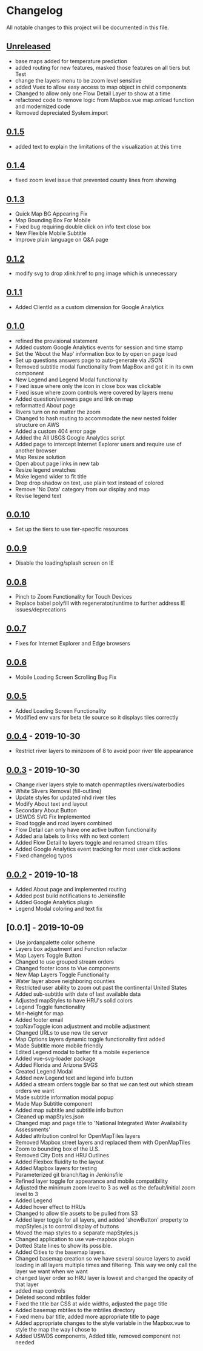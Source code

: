 # Changelog
All notable changes to this project will be documented in this file.

## [Unreleased]
- base maps added for temperature prediction
- added routing for new features, masked those features on all tiers but Test
- change the layers menu to be zoom level sensitive
- added Vuex to allow easy access to map object in child components
- Changed to allow only one Flow Detail Layer to show at a time
- refactored code to remove logic from Mapbox.vue map.onload function and modernized code
- Removed depreciated System.import

## [0.1.5]
- added text to explain the limitations of the visualization at this time 

## [0.1.4]
- fixed zoom level issue that prevented county lines from showing

## [0.1.3]
- Quick Map BG Appearing Fix
- Map Bounding Box For Mobile 
- Fixed bug requiring double click on info text close box
- New Flexible Mobile Subtitle
- Improve plain language on Q&A page

## [0.1.2]
- modify svg to drop xlink:href to png image which is unnecessary

## [0.1.1]
- Added ClientId as a custom dimension for Google Analytics

## [0.1.0]
- refined the provisional statement
- Added custom Google Analytics events for session and time stamp
- Set the 'About the Map' information box to by open on page load
- Set up questions answers page to auto-generate via JSON
- Removed subtitle modal functionality from MapBox and got it in its own component
- New Legend and Legend Modal functionality
- Fixed issue where only the icon in close box was clickable
- Fixed issue where zoom controls were covered by layers menu
- Added question/answers page and link on map
- reformatted About page
- Rivers turn on no matter the zoom
- Changed to hash routing to accommodate the new nested folder structure on AWS
- Added a custom 404 error page
- Added the All USGS Google Analytics script
- Added page to intercept Internet Explorer users and require use of another browser
- Map Resize solution
- Open about page links in new tab
- Resize legend swatches
- Make legend wider to fit title
- Drop drop shadow on text, use plain text instead of colored
- Remove 'No Data' category from our display and map
- Revise legend text

## [0.0.10]
- Set up the tiers to use tier-specific resources

## [0.0.9]
- Disable the loading/splash screen on IE

## [0.0.8]
- Pinch to Zoom Functionality for Touch Devices
- Replace babel polyfill with regenerator/runtime to further address IE issues/deprecations

## [0.0.7]
- Fixes for Internet Explorer and Edge browsers

## [0.0.6]
- Mobile Loading Screen Scrolling Bug Fix

## [0.0.5]
- Added Loading Screen Functionality
- Modified env vars for beta tile source so it displays tiles correctly

## [0.0.4] - 2019-10-30
- Restrict river layers to minzoom of 8 to avoid poor river tile appearance

## [0.0.3] - 2019-10-30
- Change river layers style to match openmaptiles rivers/waterbodies
- White Slivers Removal (fill-outline)
- Update styles for updated nhd river tiles 
- Modify About text and layout
- Secondary About Button
- USWDS SVG Fix Implemented
- Road toggle and road layers combined
- Flow Detail can only have one active button functionality
- Added aria labels to links with no text content
- Added Flow Detail to layers toggle and renamed stream titles
- Added Google Analytics event tracking for most user click actions
- Fixed changelog typos

## [0.0.2] - 2019-10-18
- Added About page and implemented routing
- Added post build notifications to Jenkinsfile
- Added Google Analytics plugin
- Legend Modal coloring and text fix

## [0.0.1] - 2019-10-09
- Use jordanpalette color scheme
- Layers box adjustment and Function refactor
- Map Layers Toggle Button
- Changed to use grouped stream orders
- Changed footer icons to Vue components
- New Map Layers Toggle Functionality
- Water layer above neighboring counties
- Restricted user ability to zoom out past the continental United States
- Added sub-subtitle with date of last available data
- Adjusted mapStyles to have HRU's solid colors
- Legend Toggle functionality
- Min-height for map
- Added footer email
- topNavToggle icon adjustment and mobile adjustment
- Changed URLs to use new tile server
- Map Options layers dynamic toggle functionality first added
- Made Subtitle more mobile friendly
- Edited Legend modal to better fit a mobile experience
- Added vue-svg-loader package
- Added Florida and Arizona SVGS
- Created Legend Modal
- Added new Legend text and legend info button
- Added a stream orders toggle bar so that we can test out which stream orders we want
- Made subtitle information modal popup
- Made Map Subtitle component
- Added map subtitle and subtitle info button
- Cleaned up mapStyles.json
- Changed map and page title to 'National Integrated Water Availability Assessments'
- Added attribution control for OpenMapTiles layers
- Removed Mapbox street layers and replaced them with OpenMapTiles
- Zoom to bounding box of the U.S.
- Removed City Dots and HRU Outlines
- Added Flexbox fluidity to the layout
- Added Mapbox layers for testing 
- Parameterized git branch/tag in Jenkinsfile
- Refined layer toggle for appearance and mobile compatibility
- Adjusted the minimum zoom level to 3 as well as the default/initial zoom level to 3
- Added Legend
- Added hover effect to HRUs
- Changed to allow tile assets to be pulled from S3
- Added layer toggle for all layers, and added 'showButton' property to mapStyles.js to control display of buttons
- Moved the map styles to a separate mapStyles.js 
- Changed application to use vue-mapbox plugin
- Dotted State lines to show its possible.
- Added Cities to the basemap layers.
- Changed basemap creation so  we have several source layers to avoid loading in all layers multiple times and filtering.  This way we only call the layer we want when we want
- changed layer order so HRU layer is lowest and changed the opacity of that layer 
- added map controls
- Deleted second mbtiles folder
- Fixed the title bar CSS at wide widths, adjusted the page title
- Added basemap mbtiles to the mbtiles directory
- Fixed menu bar title, added more appropriate title to page
- Added appropriate changes to the style variable in the Mapbox.vue to style the map the way I chose to
- Added USWDS components, Added title, removed component not needed

[Unreleased]: https://github.com/usgs-makerspace/wbeep-viz/compare/v0.1.5...master
[0.1.5]: https://github.com/usgs-makerspace/wbeep-viz/compare/v0.1.4...v0.1.5
[0.1.4]: https://github.com/usgs-makerspace/wbeep-viz/compare/v0.1.3...v0.1.4
[0.1.3]: https://github.com/usgs-makerspace/wbeep-viz/compare/v0.1.2...v0.1.3
[0.1.2]: https://github.com/usgs-makerspace/wbeep-viz/compare/v0.1.1...v0.1.2
[0.1.1]: https://github.com/usgs-makerspace/wbeep-viz/compare/v0.1.0...v0.1.1
[0.1.0]: https://github.com/usgs-makerspace/wbeep-viz/compare/v0.0.10...v0.1.0
[0.0.10]: https://github.com/usgs-makerspace/wbeep-viz/compare/v0.0.9...v0.0.10
[0.0.9]: https://github.com/usgs-makerspace/wbeep-viz/compare/v0.0.8...v0.0.9
[0.0.8]: https://github.com/usgs-makerspace/wbeep-viz/compare/v0.0.7...v0.0.8
[0.0.8]: https://github.com/usgs-makerspace/wbeep-viz/compare/v0.0.7...v0.0.8
[0.0.7]: https://github.com/usgs-makerspace/wbeep-viz/compare/v0.0.6...v0.0.7
[0.0.6]: https://github.com/usgs-makerspace/wbeep-viz/compare/v0.0.5...v0.0.6
[0.0.5]: https://github.com/usgs-makerspace/wbeep-viz/compare/v0.0.4...v0.0.5
[0.0.4]: https://github.com/usgs-makerspace/wbeep-viz/compare/v0.0.3...v0.0.4
[0.0.3]: https://github.com/usgs-makerspace/wbeep-viz/compare/v0.0.2...v0.0.3
[0.0.2]: https://github.com/usgs-makerspace/wbeep-viz/compare/v0.0.1...v0.0.2
